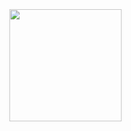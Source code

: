 <div id="header">
 <img src="https://media.giphy.com/media/JTVt3oqSBVjALgNulz/giphy.gif" width="200" ></img>
<div/>
